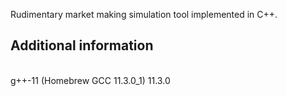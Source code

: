 Rudimentary market making simulation tool implemented in C++.<br/>
<h2>Additional information</h2><br/>
g++-11 (Homebrew GCC 11.3.0_1) 11.3.0
